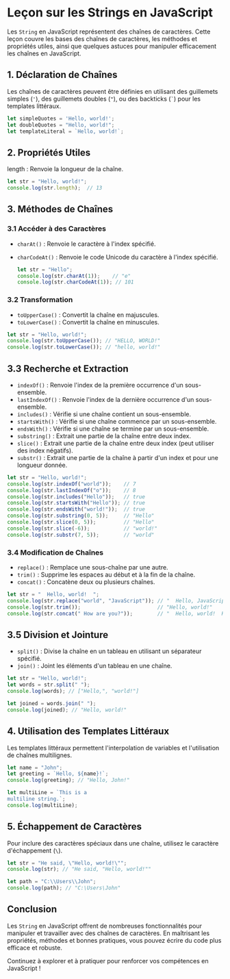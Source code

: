# Leçon sur les Strings en JavaScript

Les `String` en JavaScript représentent des chaînes de caractères. Cette leçon couvre les bases des chaînes de caractères, les méthodes et propriétés utiles, ainsi que quelques astuces pour manipuler efficacement les chaînes en JavaScript.

## 1. Déclaration de Chaînes

Les chaînes de caractères peuvent être définies en utilisant des guillemets simples (`'`), des guillemets doubles (`"`), ou des backticks (`` ` ``) pour les templates littéraux.

```javascript
let simpleQuotes = 'Hello, world!';
let doubleQuotes = "Hello, world!";
let templateLiteral = `Hello, world!`;
```

## 2. Propriétés Utiles

length : Renvoie la longueur de la chaîne.

```javascript
let str = "Hello, world!";
console.log(str.length);  // 13
```

## 3. Méthodes de Chaînes

### 3.1 Accéder à des Caractères

* `charAt()` : Renvoie le caractère à l'index spécifié.
* `charCodeAt()` : Renvoie le code Unicode du caractère à l'index spécifié.

    ```javascript
    let str = "Hello";
    console.log(str.charAt(1));    // "e"
    console.log(str.charCodeAt(1)); // 101
    ```

### 3.2 Transformation

* `toUpperCase()` : Convertit la chaîne en majuscules.
* `toLowerCase()` : Convertit la chaîne en minuscules.

```javascript
let str = "Hello, world!";
console.log(str.toUpperCase()); // "HELLO, WORLD!"
console.log(str.toLowerCase()); // "hello, world!"
```

## 3.3 Recherche et Extraction

* `indexOf()` : Renvoie l'index de la première occurrence d'un sous-ensemble.
* `lastIndexOf()` : Renvoie l'index de la dernière occurrence d'un sous-ensemble.
* `includes()` : Vérifie si une chaîne contient un sous-ensemble.
* `startsWith()` : Vérifie si une chaîne commence par un sous-ensemble.
* `endsWith()` : Vérifie si une chaîne se termine par un sous-ensemble.
* `substring()` : Extrait une partie de la chaîne entre deux index.
* `slice()` : Extrait une partie de la chaîne entre deux index (peut utiliser des index négatifs).
* `substr()` : Extrait une partie de la chaîne à partir d'un index et pour une longueur donnée.

```javascript
let str = "Hello, world!";
console.log(str.indexOf("world"));    // 7
console.log(str.lastIndexOf("o"));    // 8
console.log(str.includes("Hello"));   // true
console.log(str.startsWith("Hello")); // true
console.log(str.endsWith("world!"));  // true
console.log(str.substring(0, 5));     // "Hello"
console.log(str.slice(0, 5));         // "Hello"
console.log(str.slice(-6));           // "world!"
console.log(str.substr(7, 5));        // "world"
```

### 3.4 Modification de Chaînes

* `replace()` : Remplace une sous-chaîne par une autre.
* `trim()` : Supprime les espaces au début et à la fin de la chaîne.
* `concat()` : Concatène deux ou plusieurs chaînes.

```javascript
let str = "  Hello, world!  ";
console.log(str.replace("world", "JavaScript")); // "  Hello, JavaScript!  "
console.log(str.trim());                         // "Hello, world!"
console.log(str.concat(" How are you?"));        // "  Hello, world!  How are you?"
```

## 3.5 Division et Jointure

* `split()` : Divise la chaîne en un tableau en utilisant un séparateur spécifié.
* `join()` : Joint les éléments d'un tableau en une chaîne.

```javascript
let str = "Hello, world!";
let words = str.split(" ");
console.log(words); // ["Hello,", "world!"]

let joined = words.join(" ");
console.log(joined); // "Hello, world!"
```

## 4. Utilisation des Templates Littéraux

Les templates littéraux permettent l'interpolation de variables et l'utilisation de chaînes multilignes.

```javascript
let name = "John";
let greeting = `Hello, ${name}!`;
console.log(greeting); // "Hello, John!"

let multiLine = `This is a
multiline string.`;
console.log(multiLine);
```

## 5. Échappement de Caractères

Pour inclure des caractères spéciaux dans une chaîne, utilisez le caractère d'échappement (`\`).

```javascript
let str = "He said, \"Hello, world!\"";
console.log(str); // "He said, "Hello, world!""

let path = "C:\\Users\\John";
console.log(path); // "C:\Users\John"
```

## Conclusion

Les `String` en JavaScript offrent de nombreuses fonctionnalités pour manipuler et travailler avec des chaînes de caractères. En maîtrisant les propriétés, méthodes et bonnes pratiques, vous pouvez écrire du code plus efficace et robuste.

Continuez à explorer et à pratiquer pour renforcer vos compétences en JavaScript !